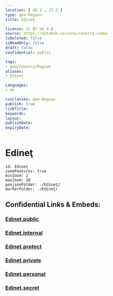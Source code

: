 ```yaml
---
location: [ 48.1 , 27.3 ] 
type: geo-Region
title: Edineţ

license: CC BY-SA 4.0
source: https://datahub.io/core/country-codes
isDeleted: false
isReadOnly: false
draft: false
confidential: public

tags:
- geo/Country/Region
aliases:
- Edineţ

Languages:
- de

cssclasses: geo-Region
publish: true
linkTitle: 
keywords: 
layout: 
publishDate: 
expiryDate: 
---
```


# Edineţ

```leaflet
id: Edineţ
zoomFeatures: true 
minZoom: 2 
maxZoom: 18
geojsonFolder: ./Edineţ/
markerFolder: ./Edineţ/
```


## Confidential Links & Embeds: 

### [Edineţ.public](/_public/\Earth\Continent\Europe\Europe~East\Moldova\Districts~MoldovaEdineţ.public.md) 

### [Edineţ.internal](/_internal/\Earth\Continent\Europe\Europe~East\Moldova\Districts~MoldovaEdineţ.internal.md) 

### [Edineţ.protect](/_protect/\Earth\Continent\Europe\Europe~East\Moldova\Districts~MoldovaEdineţ.protect.md) 

### [Edineţ.private](/_private/\Earth\Continent\Europe\Europe~East\Moldova\Districts~MoldovaEdineţ.private.md) 

### [Edineţ.personal](/_personal/\Earth\Continent\Europe\Europe~East\Moldova\Districts~MoldovaEdineţ.personal.md) 

### [Edineţ.secret](/_secret/\Earth\Continent\Europe\Europe~East\Moldova\Districts~MoldovaEdineţ.secret.md)


